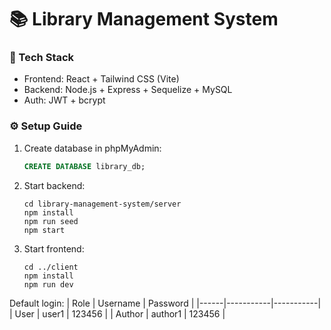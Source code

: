 # 📚 Library Management System

### 🧠 Tech Stack
- Frontend: React + Tailwind CSS (Vite)
- Backend: Node.js + Express + Sequelize + MySQL
- Auth: JWT + bcrypt

### ⚙️ Setup Guide

1. Create database in phpMyAdmin:
   ```sql
   CREATE DATABASE library_db;
   ```

2. Start backend:
   ```
   cd library-management-system/server
   npm install
   npm run seed
   npm start
   ```

3. Start frontend:
   ```
   cd ../client
   npm install
   npm run dev
   ```

Default login:
| Role | Username | Password |
|------|-----------|-----------|
| User | user1 | 123456 |
| Author | author1 | 123456 |
